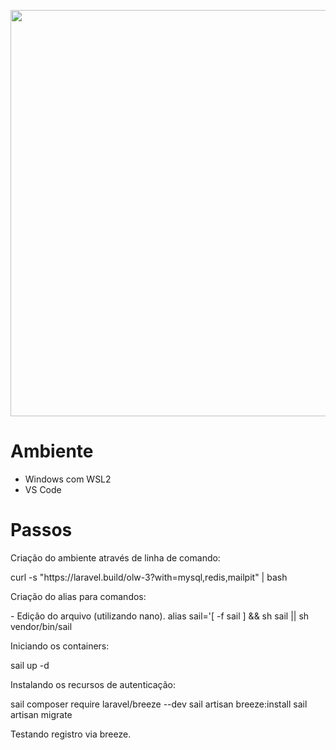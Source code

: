 <p align="center"><a href="https://openlaravelweek.com.br/p1-v1/" target="_blank"><img src="https://openlaravelweek.com.br/wp-content/uploads/elementor/thumbs/logo-full-qbjas20thlvqxd4b5tu7mwy5bx76yerw76w8jjcxkk.png" width="650"></a></p>

# Ambiente
- Windows com WSL2
- VS Code

# Passos

<p>Criação do ambiente através de linha de comando:</p>
 curl -s "https://laravel.build/olw-3?with=mysql,redis,mailpit" | bash

<p>Criação do alias para comandos:</p>
- Edição do arquivo (utilizando nano).
 alias sail='[ -f sail ] && sh sail || sh vendor/bin/sail

<p>Iniciando os containers:</p>
 sail up -d

<p>Instalando os recursos de autenticação:</p>
 sail composer require laravel/breeze --dev
 sail artisan breeze:install 
 sail artisan migrate

<p>Testando registro via breeze.</p>

